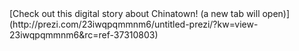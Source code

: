 <div class='resource-external'>
[Check out this digital story about Chinatown! (a new tab will open)](http://prezi.com/23iwqpqmmnm6/untitled-prezi/?kw=view-23iwqpqmmnm6&rc=ref-37310803)
</div>
